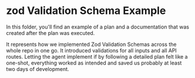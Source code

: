 # zod Validation Schema Example

In this folder, you'll find an example of a plan and a documentation that was created after the plan was executed.

It represents how we implemented Zod Validation Schemas across the whole repo in one go. It introduced validations for all inputs and all API routes. Letting the agent implement if by following a detailed plan felt like a one-shot, everything worked as intended and saved us probably at least two days of development.
